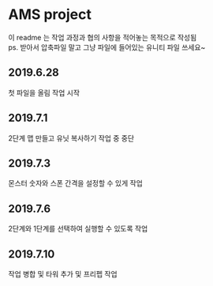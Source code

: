 # AMS project
이 readme 는 작업 과정과 협의 사항을 적어놓는 목적으로 작성됨\
ps. 받아서 압축파일 말고 그냥 파일에 들어있는 유니티 파일 쓰세요~
## 2019.6.28
첫 파일을 올림 작업 시작
## 2019.7.1
2단계 맵 만들고 유닛 복사하기 작업 중 중단
## 2019.7.3
몬스터 숫자와 스폰 간격을 설정할 수 있게 작업
## 2019.7.6
2단계와 1단계를 선택하여 실행할 수 있도록 작업
## 2019.7.10
작업 병합 및 타워 추가 및 프리펩 작업


